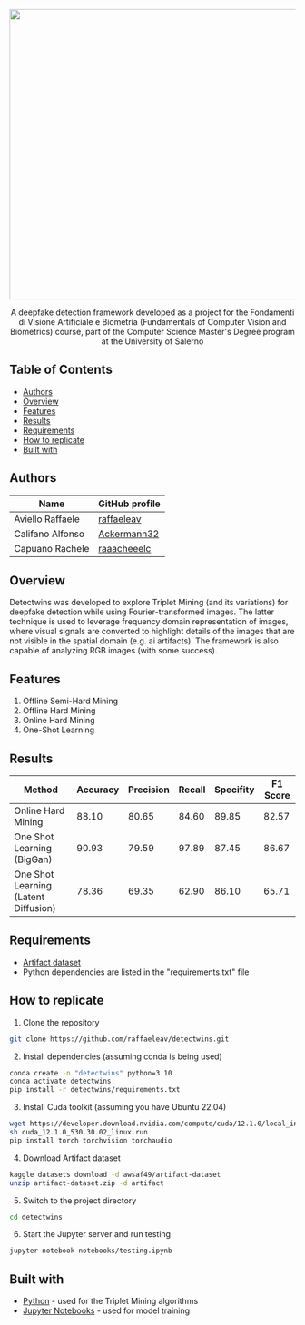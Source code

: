 <p align="center">
  <img src="https://github.com/user-attachments/assets/3c4bf555-4d35-433b-88aa-6e0765388434" width="512" heigth="120">
</p>


<p align="center">
  A deepfake detection framework developed as a project for the Fondamenti di Visione Artificiale e Biometria (Fundamentals of Computer Vision and Biometrics) course, part of the Computer Science Master's Degree program at the University of Salerno
</p>


## Table of Contents
- [Authors](#Authors)
- [Overview](#Overview)
- [Features](#Features)
- [Results](#Results)
- [Requirements](#Requirements)
- [How to replicate](#How-to-replicate)
- [Built with](#Built-with)


## Authors 
| Name | GitHub profile |
| ------------- | ------------- |
| Aviello Raffaele  | [raffaeleav](https://github.com/raffaeleav) |
| Califano Alfonso | [Ackermann32](https://github.com/Ackermann32) |
| Capuano Rachele | [raaacheeelc](https://github.com/raaacheeelc) |


## Overview 
  Detectwins was developed to explore Triplet Mining (and its variations) for deepfake detection while using Fourier-transformed 
  images. The latter technique is used to leverage frequency 
	domain representation of images, where visual signals are converted to highlight details of the images that are not visible in 
 the spatial domain (e.g. ai artifacts). The framework is also 
	capable of analyzing RGB images (with some success).


## Features
1) Offline Semi-Hard Mining
2) Offline Hard Mining
3) Online Hard Mining
4) One-Shot Learning


## Results
| Method | Accuracy | Precision | Recall | Specifity | F1 Score |
| ------------- | ------------- | ------------- | ------------- | ------------- | ------------- | 
| Online Hard Mining | 88.10 | 80.65 | 84.60 | 89.85 | 82.57 |
| One Shot Learning (BigGan) | 90.93 | 79.59 | 97.89 | 87.45 | 86.67 |
| One Shot Learning (Latent Diffusion) | 78.36 | 69.35 | 62.90 | 86.10 | 65.71 |


## Requirements 
- [Artifact dataset](https://github.com/awsaf49/artifact)
- Python dependencies are listed in the "requirements.txt" file


## How to replicate
1) Clone the repository
```bash
git clone https://github.com/raffaeleav/detectwins.git
```
2) Install dependencies (assuming conda is being used)
```bash
conda create -n "detectwins" python=3.10 
conda activate detectwins
pip install -r detectwins/requirements.txt
```
3) Install Cuda toolkit (assuming you have Ubuntu 22.04)
```bash
wget https://developer.download.nvidia.com/compute/cuda/12.1.0/local_installers/cuda_12.1.0_530.30.02_linux.runsudo
sh cuda_12.1.0_530.30.02_linux.run
pip install torch torchvision torchaudio
```
4) Download Artifact dataset
```bash
kaggle datasets download -d awsaf49/artifact-dataset
unzip artifact-dataset.zip -d artifact
```
5) Switch to the project directory
```bash
cd detectwins
```
6) Start the Jupyter server and run testing 
```bash
jupyter notebook notebooks/testing.ipynb
```


## Built with
- [Python](https://www.python.org/) - used for the Triplet Mining algorithms 
- [Jupyter Notebooks](https://jupyter.org/) - used for model training
